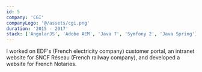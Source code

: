 ```yaml
---
id: 5
company: 'CGI'
companyLogo: '@/assets/cgi.png'
duration: '2015 - 2017'
stack: ['AngularJS', 'Adobe AEM', 'Java 7', 'Symfony 2', 'Java Spring']
---
```


I worked on EDF's (French electricity company) customer portal, an intranet website for SNCF Réseau (French railway company), and developed a website for French Notaries.
